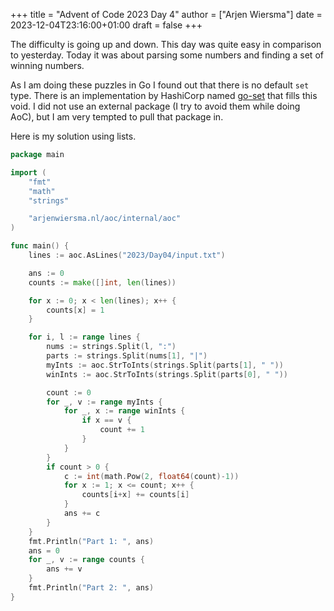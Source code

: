 +++
title = "Advent of Code 2023 Day 4"
author = ["Arjen Wiersma"]
date = 2023-12-04T23:16:00+01:00
draft = false
+++

The difficulty is going up and down. This day was quite easy in comparison to yesterday. Today it was about parsing some numbers and finding a set of winning numbers.

As I am doing these puzzles in Go I found out that there is no default `set` type. There is an implementation by HashiCorp named [go-set](https://github.com/hashicorp/go-set) that fills this void. I did not use an external package (I try to avoid them while doing AoC), but I am very tempted to pull that package in.

Here is my solution using lists.

```go
package main

import (
	"fmt"
	"math"
	"strings"

	"arjenwiersma.nl/aoc/internal/aoc"
)

func main() {
	lines := aoc.AsLines("2023/Day04/input.txt")

	ans := 0
	counts := make([]int, len(lines))

	for x := 0; x < len(lines); x++ {
		counts[x] = 1
	}

	for i, l := range lines {
		nums := strings.Split(l, ":")
		parts := strings.Split(nums[1], "|")
		myInts := aoc.StrToInts(strings.Split(parts[1], " "))
		winInts := aoc.StrToInts(strings.Split(parts[0], " "))

		count := 0
		for _, v := range myInts {
			for _, x := range winInts {
				if x == v {
					count += 1
				}
			}
		}
		if count > 0 {
			c := int(math.Pow(2, float64(count)-1))
			for x := 1; x <= count; x++ {
				counts[i+x] += counts[i]
			}
			ans += c
		}
	}
	fmt.Println("Part 1: ", ans)
	ans = 0
	for _, v := range counts {
		ans += v
	}
	fmt.Println("Part 2: ", ans)
}
```
